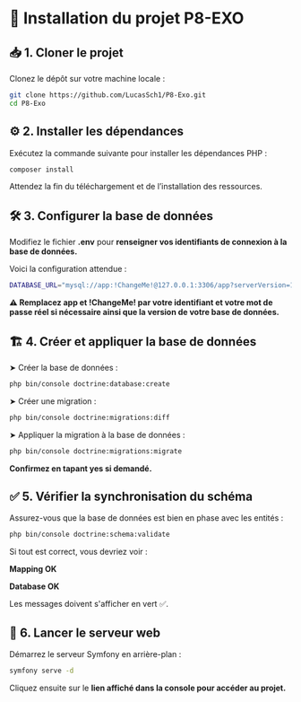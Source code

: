 # 🚀 Installation du projet P8-EXO

## 📥 1. Cloner le projet
Clonez le dépôt sur votre machine locale :
```bash
git clone https://github.com/LucasSch1/P8-Exo.git
cd P8-Exo
```
## ⚙️ 2. Installer les dépendances
Exécutez la commande suivante pour installer les dépendances PHP :
```bash
composer install
```
Attendez la fin du téléchargement et de l’installation des ressources.

## 🛠 3. Configurer la base de données
Modifiez le fichier **.env** pour **renseigner vos identifiants de connexion à la base de données.** 

Voici la configuration attendue :
```bash
DATABASE_URL="mysql://app:!ChangeMe!@127.0.0.1:3306/app?serverVersion=10.11.2-MariaDB&charset=utf8mb4"
```
**⚠️ Remplacez app et !ChangeMe! par votre identifiant et votre mot de passe réel si nécessaire ainsi que la version de votre base de données.**

## 🏗 4. Créer et appliquer la base de données
➤ Créer la base de données :
```bash
php bin/console doctrine:database:create
```
➤ Créer une migration :
```bash
php bin/console doctrine:migrations:diff
```
➤ Appliquer la migration à la base de données :
```bash
php bin/console doctrine:migrations:migrate
```
**Confirmez en tapant yes si demandé.**

## ✅ 5. Vérifier la synchronisation du schéma
Assurez-vous que la base de données est bien en phase avec les entités :
```bash
php bin/console doctrine:schema:validate
```
Si tout est correct, vous devriez voir :

**Mapping   OK**

**Database  OK**

Les messages doivent s'afficher en vert ✅.

## 🚀 6. Lancer le serveur web
Démarrez le serveur Symfony en arrière-plan :
```bash
symfony serve -d
```
Cliquez ensuite sur le **lien affiché dans la console pour accéder au projet.**
